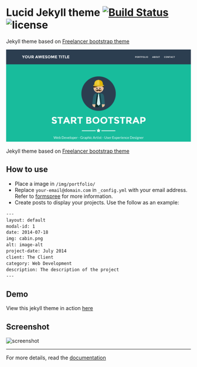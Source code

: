 # Lucid Jekyll theme  [![Build Status](https://api.travis-ci.org/kelley12/lucid-jekyll-theme.svg?branch=master)](https://travis-ci.org/kelley12/lucid-jekyll-theme/) ![license](https://img.shields.io/badge/license-MIT-blue.svg?link=https://github.com/Kelley12/liminal-jekyll-theme/blob/master/LICENSE)

Jekyll theme based on [Freelancer bootstrap theme](http://startbootstrap.com/template-overviews/freelancer/)

![Screenshot](assets/img/screenshot.png)


Jekyll theme based on [Freelancer bootstrap theme ](http://startbootstrap.com/template-overviews/freelancer/)

## How to use

 - Place a image in `/img/portfolio/`
 - Replace `your-email@domain.com` in `_config.yml` with your email address. Refer to [formspree](http://formspree.io/) for more information.
 - Create posts to display your projects. Use the follow as an example:

```txt
---
layout: default
modal-id: 1
date: 2014-07-18
img: cabin.png
alt: image-alt
project-date: July 2014
client: The Client
category: Web Development
description: The description of the project
---
```

## Demo

View this jekyll theme in action [here](https://kelley12.github.io/lucid-jekyll-theme)

## Screenshot

![screenshot](https://raw.githubusercontent.com/kelley12/lucid-jekyll-theme/master/screenshot.png)

---------
For more details, read the [documentation](http://jekyllrb.com/)
